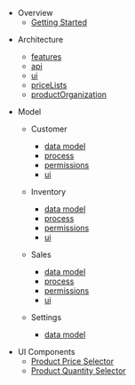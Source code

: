 <!-- docs/_sidebar.md -->

- Overview
  - [Getting Started](/)

* Architecture

  - [features](/architecture/features.md)
  - [api](/architecture/api.md)
  - [ui](/architecture/ui.md)
  - [priceLists](/architecture/priceLists.md)
  - [productOrganization](/architecture/productOrganization.md)

* Model

  - Customer

    - [data model](/customer/database.md)
    - [process](/customer/process.md)
    - [permissions](/customer/permissions.md)
    - [ui](/customer/ui.md)

  - Inventory

    - [data model](/inventory/database.md)
    - [process](/inventory/process.md)
    - [permissions](/inventory/permissions.md)
    - [ui](/inventory/ui.md)

  - Sales

    - [data model](/sales/database.md)
    - [process](/sales/process.md)
    - [permissions](/sales/permissions.md)
    - [ui](/sales/ui.md)

  - Settings

    - [data model](/settings/database.md)

- UI Components
  - [Product Price Selector](/components/productPriceSelector.md)
  - [Product Quantity Selector](/components/productAmountSelector.md)
